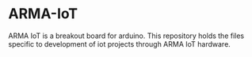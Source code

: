 # ARMA-IoT
ARMA IoT is a breakout board for arduino. This repository holds the files specific to development of iot projects through ARMA IoT hardware.
